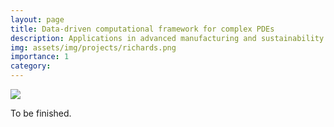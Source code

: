 ```yaml
---
layout: page
title: Data-driven computational framework for complex PDEs
description: Applications in advanced manufacturing and sustainability
img: assets/img/projects/richards.png
importance: 1
category:
---
```


<div class="row">
    <div class="col-sm mb-4 md-0">
        <img class="img-fluid" src="{{ '/assets/img/publication_preview/drw_focapo.svg' | relative_url }}"/>
    </div>
</div>

To be finished.